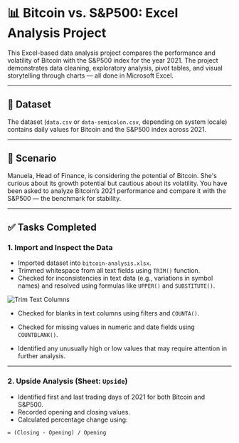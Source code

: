 # 📊 Bitcoin vs. S&P500: Excel Analysis Project

This Excel-based data analysis project compares the performance and volatility of Bitcoin with the S&P500 index for the year 2021. The project demonstrates data cleaning, exploratory analysis, pivot tables, and visual storytelling through charts — all done in Microsoft Excel.

---

## 📁 Dataset

The dataset (`data.csv` or `data-semicolon.csv`, depending on system locale) contains daily values for Bitcoin and the S&P500 index across 2021.

---

## 📝 Scenario

Manuela, Head of Finance, is considering the potential of Bitcoin. She's curious about its growth potential but cautious about its volatility. You have been asked to analyze Bitcoin’s 2021 performance and compare it with the S&P500 — the benchmark for stability.

---

## ✅ Tasks Completed

### 1. Import and Inspect the Data

- Imported dataset into `bitcoin-analysis.xlsx`.
- Trimmed whitespace from all text fields using `TRIM()` function.
- Checked for inconsistencies in text data (e.g., variations in symbol names) and resolved using formulas like `UPPER()` and `SUBSTITUTE()`.

![Trim Text Columns](screenshots/step2_trim.png)

- Checked for blanks in text columns using filters and `COUNTA()`.

- Checked for missing values in numeric and date fields using `COUNTBLANK()`.

- Identified any unusually high or low values that may require attention in further analysis.

---

### 2. Upside Analysis (Sheet: `Upside`)

- Identified first and last trading days of 2021 for both Bitcoin and S&P500.
- Recorded opening and closing values.
- Calculated percentage change using:

```excel
= (Closing - Opening) / Opening
```
